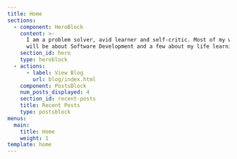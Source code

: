 ```yaml
---
title: Home
sections:
  - component: HeroBlock
    content: >-
      I am a problem solver, avid learner and self-critic. Most of my writings
      will be about Software Development and a few about my life learnings.
    section_id: hero
    type: heroblock
  - actions:
      - label: View Blog
        url: blog/index.html
    component: PostsBlock
    num_posts_displayed: 4
    section_id: recent-posts
    title: Recent Posts
    type: postsblock
menus:
  main:
    title: Home
    weight: 1
template: home
---
```


